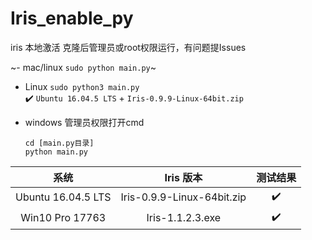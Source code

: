 # Iris_enable_py
iris 本地激活
克隆后管理员或root权限运行，有问题提Issues

~- mac/linux
    `sudo python main.py`~
   
- Linux
    `sudo python3 main.py`  
    :heavy_check_mark: `Ubuntu 16.04.5 LTS` + `Iris-0.9.9-Linux-64bit.zip`

- windows
    管理员权限打开cmd
    ```
    cd [main.py目录]
    python main.py
    ```

|系统|Iris 版本|测试结果|
|:---:|:---:|:---:|
|Ubuntu 16.04.5 LTS|Iris-0.9.9-Linux-64bit.zip|:heavy_check_mark:|
|Win10 Pro 17763|Iris-1.1.2.3.exe|:heavy_check_mark:|
